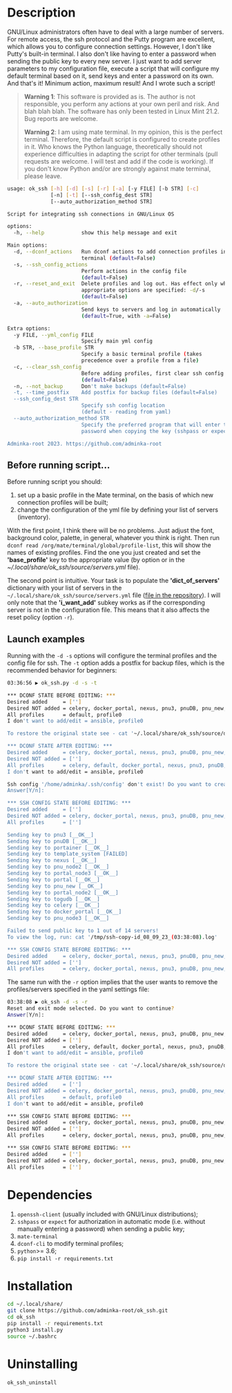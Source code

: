 # Description
GNU/Linux administrators often have to deal with a large number of servers. For remote access, the ssh protocol and the Putty program are excellent, which allows you to configure connection settings. However, I don't like Putty's built-in terminal. I also don't like having to enter a password when sending the public key to every new server. I just want to add server parameters to my configuration file, execute a script that will configure my default terminal based on it, send keys and enter a password on its own. And that's it! Minimum action, maximum result! And I wrote such a script!

> **Warning 1**: This software is provided as is. The author is not responsible, you perform any actions at your own peril and risk. And blah blah blah. The software has only been tested in Linux Mint 21.2. Bug reports are welcome.
>
> **Warning 2**: I am using mate terminal. In my opinion, this is the perfect terminal. Therefore, the default script is configured to create profiles in it. Who knows the Python language, theoretically should not experience difficulties in adapting the script for other terminals (pull requests are welcome. I will test and add if the code is working). If you don't know Python and/or are strongly against mate terminal, please leave.

```bash
usage: ok_ssh [-h] [-d] [-s] [-r] [-a] [-y FILE] [-b STR] [-c] 
              [-n] [-t] [--ssh_config_dest STR] 
              [--auto_authorization_method STR]

Script for integrating ssh connections in GNU/Linux OS

options:
  -h, --help            show this help message and exit

Main options:
  -d, --dconf_actions   Run dconf actions to add connection profiles in
                        terminal (default=False)
  -s, --ssh_config_actions
                        Perform actions in the config file
                        (default=False)
  -r, --reset_and_exit  Delete profiles and log out. Has effect only when
                        appropriate options are specified: -d/-s 
                        (default=False)
  -a, --auto_authorization
                        Send keys to servers and log in automatically 
                        (default=True, with -a=False)

Extra options:
  -y FILE, --yml_config FILE
                        Specify main yml config
  -b STR, --base_profile STR
                        Specify a basic terminal profile (takes 
                        precedence over a profile from a file)
  -c, --clear_ssh_config
                        Before adding profiles, first clear ssh config
                        (default=False)
  -n, --not_backup      Don't make backups (default=False)
  -t, --time_postfix    Add postfix for backup files (default=False)
  --ssh_config_dest STR
                        Specify ssh config location 
                        (default - reading from yaml)
  --auto_authorization_method STR
                        Specify the preferred program that will enter the 
                        password when copying the key (sshpass or expect)

Adminka-root 2023. https://github.com/adminka-root
```

## Before running script...

Before running script you should:

1) set up a basic profile in the Mate terminal, on the basis of which new connection profiles will be built;
2) change the configuration of the yml file by defining your list of servers (inventory).

With the first point, I think there will be no problems. Just adjust the font, background color, palette, in general, whatever you think is right. Then run `dconf read /org/mate/terminal/global/profile-list`, this will show the names of existing profiles. Find the one you just created and set the **'base_profile'** key to the appropriate value (by option or in the *~/.local/share/ok_ssh/source/servers.yml* file).

The second point is intuitive. Your task is to populate the **'dict_of_servers'** dictionary with your list of servers in the `~/.local/share/ok_ssh/source/servers.yml` file ([file in the repository](https://github.com/adminka-root/ok_ssh/blob/master/source/servers.yml)). I will only note that the **'i_want_add'** subkey works as if the corresponding server is not in the configuration file. This means that it also affects the reset policy (option `-r`).

## Launch examples

Running with the `-d -s` options will configure the terminal profiles and the config file for ssh. The `-t` option adds a postfix for backup files, which is the recommended behavior for beginners:
```bash
03:36:56 ▶ ok_ssh.py -d -s -t

*** DCONF STATE BEFORE EDITING: ***
Desired added     = ['']
Desired NOT added = celery, docker_portal, nexus, pnu3, pnuDB, pnu_new, pnu_node2, pnu_node3, portainer, portal, portal_node2, portal_node3, template_system, togudb
All profiles      = default, profile0
I don't want to add/edit = ansible, profile0

To restore the original state see - cat '~/.local/share/ok_ssh/source/dconf_restore_08_09_23_(03:37:33).txt'

*** DCONF STATE AFTER EDITING: ***
Desired added     = celery, docker_portal, nexus, pnu3, pnuDB, pnu_new, pnu_node2, pnu_node3, portainer, portal, portal_node2, portal_node3, template_system, togudb
Desired NOT added = ['']
All profiles      = celery, default, docker_portal, nexus, pnu3, pnuDB, pnu_new, pnu_node2, pnu_node3, portainer, portal, portal_node2, portal_node3, profile0, template_system, togudb
I don't want to add/edit = ansible, profile0

Ssh config '/home/adminka/.ssh/config' don't exist! Do you want to create?
Answer[Y/n]: 

*** SSH CONFIG STATE BEFORE EDITING: ***
Desired added     = ['']
Desired NOT added = celery, docker_portal, nexus, pnu3, pnuDB, pnu_new, pnu_node2, pnu_node3, portainer, portal, portal_node2, portal_node3, template_system, togudb
All profiles      = ['']

Sending key to pnu3 [__OK__]
Sending key to pnuDB [__OK__]
Sending key to portainer [__OK__]
Sending key to template_system [FAILED]
Sending key to nexus [__OK__]
Sending key to pnu_node2 [__OK__]
Sending key to portal_node3 [__OK__]
Sending key to portal [__OK__]
Sending key to pnu_new [__OK__]
Sending key to portal_node2 [__OK__]
Sending key to togudb [__OK__]
Sending key to celery [__OK__]
Sending key to docker_portal [__OK__]
Sending key to pnu_node3 [__OK__]

Failed to send public key to 1 out of 14 servers!
To view the log, run: cat '/tmp/ssh-copy-id_08_09_23_(03:38:08).log'

*** SSH CONFIG STATE BEFORE EDITING: ***
Desired added     = celery, docker_portal, nexus, pnu3, pnuDB, pnu_new, pnu_node2, pnu_node3, portainer, portal, portal_node2, portal_node3, template_system, togudb
Desired NOT added = ['']
All profiles      = celery, docker_portal, nexus, pnu3, pnuDB, pnu_new, pnu_node2, pnu_node3, portainer, portal, portal_node2, portal_node3, template_system, togudb
```

The same run with the `-r` option implies that the user wants to remove the profiles/servers specified in the yaml settings file:
```bash
03:38:08 ▶ ok_ssh -d -s -r
Reset and exit mode selected. Do you want to continue?
Answer[Y/n]: 

*** DCONF STATE BEFORE EDITING: ***
Desired added     = celery, docker_portal, nexus, pnu3, pnuDB, pnu_new, pnu_node2, pnu_node3, portainer, portal, portal_node2, portal_node3, template_system, togudb
Desired NOT added = ['']
All profiles      = celery, default, docker_portal, nexus, pnu3, pnuDB, pnu_new, pnu_node2, pnu_node3, portainer, portal, portal_node2, portal_node3, profile0, template_system, togudb
I don't want to add/edit = ansible, profile0

To restore the original state see - cat '~/.local/share/ok_ssh/source/dconf_restore.txt'

*** DCONF STATE AFTER EDITING: ***
Desired added     = ['']
Desired NOT added = celery, docker_portal, nexus, pnu3, pnuDB, pnu_new, pnu_node2, pnu_node3, portainer, portal, portal_node2, portal_node3, template_system, togudb
All profiles      = default, profile0
I don't want to add/edit = ansible, profile0

*** SSH CONFIG STATE BEFORE EDITING: ***
Desired added     = celery, docker_portal, nexus, pnu3, pnuDB, pnu_new, pnu_node2, pnu_node3, portainer, portal, portal_node2, portal_node3, template_system, togudb
Desired NOT added = ['']
All profiles      = celery, docker_portal, nexus, pnu3, pnuDB, pnu_new, pnu_node2, pnu_node3, portainer, portal, portal_node2, portal_node3, template_system, togudb

*** SSH CONFIG STATE BEFORE EDITING: ***
Desired added     = ['']
Desired NOT added = celery, docker_portal, nexus, pnu3, pnuDB, pnu_new, pnu_node2, pnu_node3, portainer, portal, portal_node2, portal_node3, template_system, togudb
All profiles      = ['']
```


# Dependencies

1) ``openssh-client`` (usually included with GNU/Linux distributions);
2) ``sshpass`` or ``expect`` for authorization in automatic mode (i.e. without manually entering a password) when sending a public key;
3) ``mate-terminal``
4) ``dconf-cli`` to modify terminal profiles;
5) ``python``>= 3.6;
6) ``pip install -r requirements.txt``

# Installation
```bash
cd ~/.local/share/
git clone https://github.com/adminka-root/ok_ssh.git
cd ok_ssh
pip install -r requirements.txt
python3 install.py
source ~/.bashrc
```

# Uninstalling
```bash
ok_ssh_uninstall
```